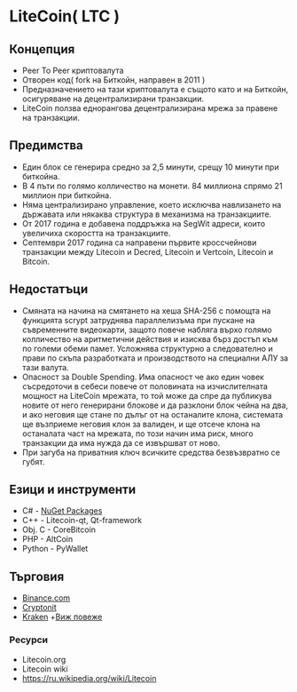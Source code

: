 # LiteCoin( LTC )


## Концепция
+ Peer To Peer криптовалута
+ Отворен код( fork на Биткойн, направен в 2011 )
+ Предназначението на тази криптовалута е същото като и на Биткойн, осигуряване на децентрализирани транзакции.
+ LiteCoin ползва еднорангова децентрализирана мрежа за правене на транзакции.

## Предимства
+ Един блок се генерира средно за 2,5 минути, срещу 10 минути при биткойна.
+ В 4 пъти по голямо колличество на монети. 84 миллиона спрямо 21 миллион при биткойна.
+ Няма централизирано управление, което исключва навлизането на държавата или някаква структура в механизма на транзакциите.
+ От 2017 година е добавена поддръжка на SegWit адреси, които увеличиха скоростта на транзакциите.
+ Септември 2017 година са направени първите кроссчейнови транзакции между Litecoin и Decred, Litecoin и Vertcoin, Litecoin и Bitcoin.

## Недостатъци
+ Смяната на начина на смятането на хеша SHA-256 с помощта на функцията  scrypt затруднява параллелизъма при пускане на съвременните видеокарти, защото повече набляга върхо голямо колличество на аритметични действия и изисква бърз достъп към по големи обеми памет. Усложнява структурно а следователно и прави по скъпа разработката и производството на специални АЛУ за тази валута. 
+ Опасност за Double Spending. Има опасност че ако един човек съсредоточи в себеси повече от половината на изчислителната мощност на LiteCoin мрежата, то той може да спре да публикува новите от него генерирани блокове и да разклони блок чейна на два, и ако неговия ще стане по дълъг от на останалите клона, системата ще възприеме неговия клон за валиден, и ще отсече клона на останалата част на мрежата, по този начин има риск, много транзакции да има нужда да се извършват от ново.
+ При загуба на приватния ключ всичките средства безвъзвратно се губят.

## Езици и инструменти
+ C# - [NuGet Packages](https://nugetmusthaves.com/Tag/litecoin)
+ C++ - Litecoin-qt, Qt-framework
+ Obj. C - CoreBitcoin
+ PHP    - AltCoin
+ Python - PyWallet

## Търговия 
+ [Binance.com](https://www.binance.com/ru)
+ [Cryptonit](https://www.cryptonit.net/)
+ [Kraken](https://www.kraken.com/)
+[Виж повеже](http://litecoin.club/ru/category/markets/)


### Ресурси
+ Litecoin.org
+ Litecoin wiki
+ https://ru.wikipedia.org/wiki/Litecoin